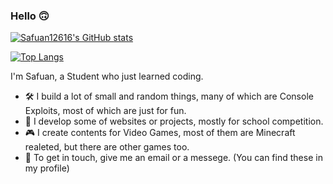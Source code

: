### Hello :upside_down_face:
[![Safuan12616's GitHub stats](https://github-readme-stats.vercel.app/api?username=Safuan12616&show_icons=true&count_private=true&theme=react)](https://github.com/Safuan12616)

[![Top Langs](https://github-readme-stats.vercel.app/api/top-langs/?username=Safuan12616&layout=compact&theme=react)](https://github.com/Safuan12616)

I'm Safuan, a Student who just learned coding.
 - :hammer_and_wrench: I build a lot of small and random things, many of which are Console Exploits, most of which are just for fun.
 - :school: I develop some of websites or projects, mostly for school competition.
 - :video_game: I create contents for Video Games, most of them are Minecraft realeted, but there are other games too.
 - :e-mail: To get in touch, give me an email or a messege. (You can find these in my profile)
